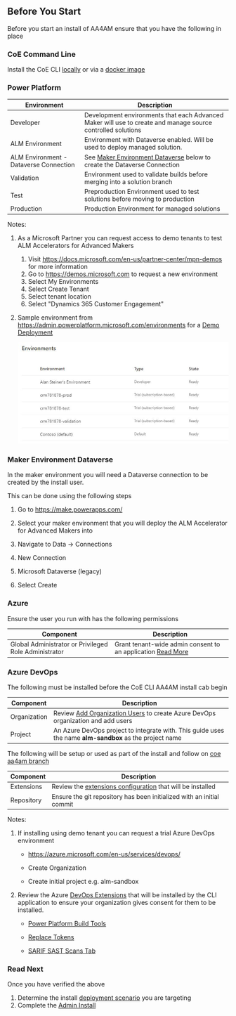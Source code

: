 ## Before You Start

Before you start an install of AA4AM ensure that you have the following in place

### CoE Command Line

Install the CoE CLI [locally](../install.md#local-install) or via a [docker image](../install.md#docker-install)

### Power Platform

Environment | Description
----------- | -------------
Developer | Development environments that each Advanced Maker will use to create and manage source controlled solutions
ALM Environment | Environment with Dataverse enabled. Will be used to deploy managed solution.
ALM Environment - Dataverse Connection | See [Maker Environment Dataverse](#maker-environment-dataverse) below to create the Dataverse Connection
Validation | Environment used to validate builds before merging into a solution branch              |
Test | Preproduction Environment used to test solutions before moving to production          |
Production | Production Environment for managed solutions                                          |

Notes:

1. As a Microsoft Partner you can request access to demo tenants to test ALM Accelerators for Advanced Makers
   1) Visit https://docs.microsoft.com/en-us/partner-center/mpn-demos for more information
   2) Go to https://demos.microsoft.com to request a new environment
   3) Select My Environments
   4) Select Create Tenant
   5) Select tenant location
   6) Select "Dynamics 365 Customer Engagement"
2. Sample environment from https://admin.powerplatform.microsoft.com/environments for a [Demo Deployment](./scenarios/tenant-deployments.md#demonstration-deployment)

   ![Environments](../images/environments.jpg)

### Maker Environment Dataverse

In the maker environment you will need a Dataverse connection to be created by the install user.

This can be done using the following steps
1. Go to https://make.powerapps.com/

2. Select your maker environment that you will deploy the ALM Accelerator for Advanced Makers into

3. Navigate to Data -> Connections

4. New Connection

5. Microsoft Dataverse (legacy)

6. Select Create

### Azure

Ensure the user you run with has the following permissions

Component | Description
--------- | ----------
Global Administrator or Privileged Role Administrator|Grant tenant-wide admin consent to an application [Read More](https://docs.microsoft.com/en-us/azure/active-directory/manage-apps/grant-admin-consent)

### Azure DevOps

The following must be installed before the CoE CLI AA4AM install cab begin

Component | Description
--------- | ----------
Organization | Review [Add Organization Users](https://docs.microsoft.com/en-us/azure/devops/organizations/accounts/add-organization-users?view=azure-devops) to create Azure DevOps organization and add users 
Project | An Azure DevOps project to integrate with. This guide uses the name **alm-sandbox** as the project name

The following will be setup or used as part of the install and follow on [coe aa4am branch](../help/aa4am/branch.md)

Component | Description
--------- | ----------
Extensions | Review the [extensions configuration](../../config/AzureDevOpsExtensionsDetails.json) that will be installed
Repository | Ensure the git repository has been initialized with an initial commit

Notes:
1. If installing using demo tenant you can request a trial Azure DevOps environment
   - https://azure.microsoft.com/en-us/services/devops/

   - Create Organization

   - Create initial project e.g. alm-sandbox

2. Review the Azure [DevOps Extensions](../../config/AzureDevOpsExtensionsDetails.json) that will be installed by the CLI application to ensure your organization gives consent for them to be installed. 
   - [Power Platform Build Tools](https://marketplace.visualstudio.com/items?itemName=microsoft-IsvExpTools.PowerPlatform-BuildTools)

   - [Replace Tokens](https://marketplace.visualstudio.com/items?itemName=qetza.replacetokens)
  
   - [SARIF SAST Scans Tab](https://marketplace.visualstudio.com/items?itemName=sariftools.scans)

### Read Next

Once you have verified the above

1. Determine the install [deployment scenario](./scenarios/readme.md) you are targeting
2. Complete the [Admin Install](./admin-install.md)
